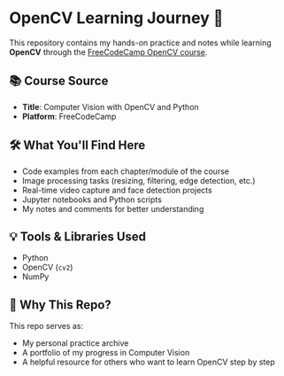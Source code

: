 # OpenCV Learning Journey 🚀

This repository contains my hands-on practice and notes while learning **OpenCV** through the [FreeCodeCamp OpenCV course](https://www.youtube.com/watch?v=oXlwWbU8l2o).

## 📚 Course Source
- **Title**: Computer Vision with OpenCV and Python
- **Platform**: FreeCodeCamp


## 🛠️ What You'll Find Here
- Code examples from each chapter/module of the course
- Image processing tasks (resizing, filtering, edge detection, etc.)
- Real-time video capture and face detection projects
- Jupyter notebooks and Python scripts
- My notes and comments for better understanding

## 💡 Tools & Libraries Used
- Python
- OpenCV (`cv2`)
- NumPy

## 🧠 Why This Repo?
This repo serves as:
- My personal practice archive
- A portfolio of my progress in Computer Vision
- A helpful resource for others who want to learn OpenCV step by step


